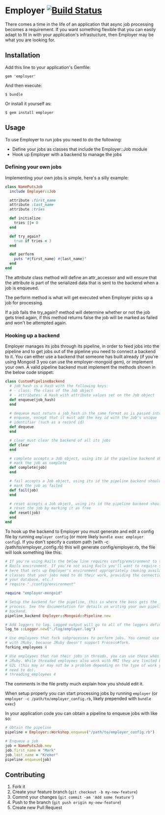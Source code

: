 # Employer [![Build Status](https://travis-ci.org/mkremer/employer.png)](https://travis-ci.org/mkremer/employer)

There comes a time in the life of an application that async job processing
becomes a requirement. If you want something flexible that you can easily adapt
to fit in with your application's infrastucture, then Employer may be what you
are looking for.

## Installation

Add this line to your application's Gemfile:

    gem 'employer'

And then execute:

    $ bundle

Or install it yourself as:

    $ gem install employer

## Usage

To use Employer to run jobs you need to do the following:

- Define your jobs as classes that include the Employer::Job module
- Hook up Employer with a backend to manage the jobs

### Defining your own jobs

Implementing your own jobs is simple, here's a silly example:

```ruby
class NamePutsJob
  include Employer::Job

  attribute :first_name
  attribute :last_name
  attribute :tries

  def initialize
    tries ||= 0 
  end

  def try_again?
    true if tries < 3
  end

  def perform
    puts "#{first_name} #{last_name}"
  end
end
```

The attribute class method will define an attr_accessor and will ensure that the
attribute is part of the serialized data that is sent to the backend when a job
is enqueued.

The perform method is what will get executed when Employer picks up a job for
processing.

If a job fails the try_again? method will determine whether or not the job gets
tried again, if this method returns false the job will be marked as failed and
won't be attempted again.

### Hooking up a backend

Employer manages its jobs through its pipeline, in order to feed jobs into the
pipeline and to get jobs out of the pipeline you need to connect a backend to
it. You can either use a backend that someone has built already (if you're using
Mongoid 3 you can use the employer-mongoid gem), or implement your own. A valid
pipeline backend must implement the methods shown in the below code snippet:

```ruby
class CustomPipelineBackend
  # job_hash is a Hash with the following keys:
  # - class: The class of the Job object
  # - attributes: A Hash with attribute values set on the Job object
  def enqueue(job_hash)
  end

  # dequeue must return a job_hash in the same format as is passed into 
  # enqueue, except that it must add the key id with the Job's unique 
  # identifier (such as a record id)
  def dequeue
  end

  # clear must clear the backend of all its jobs
  def clear
  end

  # complete accepts a Job object, using its id the pipeline backend should
  # mark the job as complete
  def complete(job)
  end

  # fail accepts a Job object, using its id the pipeline backend should
  # mark the job as failed
  def fail(job)
  end

  # reset accepts a Job object, using its id the pipeline backend should
  # reset the job by marking it as free
  def reset(job)
  end
end
```

To hook up the backend to Employer you must generate and edit a config file by
running `employer config` (or more likely `bundle exec employer config`). If you
don't specify a custom path (with -c /path/to/employer\_config.rb) this will
generate config/employer.rb, the file will look something like this:

```ruby
# If you're using Rails the below line requires config/environment to setup the
# Rails environment. If you're not using Rails you'll want to require something
# here that sets up Employer's environment appropriately (making available the
# classes that your jobs need to do their work, providing the connection to
# your database, etc.)
# require "./config/environment"

require "employer-mongoid"

# Setup the backend for the pipeline, this is where the boss gets the jobs to
# process. See the documentation for details on writing your own pipeline
# backend.
pipeline_backend Employer::Mongoid::Pipeline.new

# Add loggers to log. Logged output will go to all of the loggers defined here.
log_to ::Logger.new("./log/employer.log")

# Use employees that fork subprocesses to perform jobs. You cannot use these
# with JRuby, because JRuby doesn't support Process#fork.
forking_employees 4

# Use employees that run their jobs in threads, you can use these when using
# JRuby. While threaded employees also work with MRI they are limited by the
# GIL (this may or may not be a problem depending on the type of work your jobs
# need to do).
# threading_employees 4
```

The comments in the file pretty much explain how you should edit it.

When setup properly you can start processing jobs by running `employer` (or
`employer -c /path/to/employer_config.rb`, likely prepended with `bundle exec`)

In your application code you can obtain a pipeline to enqueue jobs with like so:

```ruby
# Obtain the pipeline
pipeline = Employer::Workshop.enqueue("/path/to/employer_config.rb")

# Enqueue a job
job = NamePutsJob.new
job.first_name = "Mark"
job.last_name = "Kremer"
pipeline.enqueue(job)
```

## Contributing

1. Fork it
2. Create your feature branch (`git checkout -b my-new-feature`)
3. Commit your changes (`git commit -am 'Add some feature'`)
4. Push to the branch (`git push origin my-new-feature`)
5. Create new Pull Request
